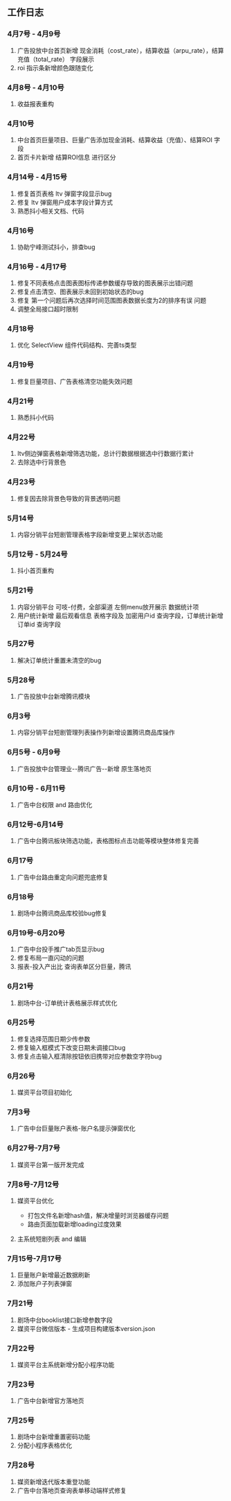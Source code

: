 ## 工作日志

### 4月7号 - 4月9号

1. 广告投放中台首页新增 现金消耗（cost_rate），结算收益（arpu_rate），结算充值（total_rate） 字段展示
2. roi 指示条新增颜色跟随变化

### 4月8号 - 4月10号

1. 收益报表重构

### 4月10号

1. 中台首页巨量项目、巨量广告添加现金消耗、结算收益（充值）、结算ROI 字段
2. 首页卡片新增 结算ROI信息 进行区分

### 4月14号 - 4月15号

1. 修复首页表格 ltv 弹窗字段显示bug
2. 修复 ltv 弹窗用户成本字段计算方式
3. 熟悉抖小相关文档、代码

### 4月16号

1. 协助宁峰测试抖小，排查bug

### 4月16号 - 4月17号

1. 修复不同表格点击图表图标传递参数缓存导致的图表展示出错问题
2. 修复点击清空、图表展示未回到初始状态的bug
3. 修复 第一个问题后再次选择时间范围图表数据长度为2的排序有误 问题
4. 调整全局接口超时限制

### 4月18号

1. 优化 SelectView 组件代码结构、完善ts类型

### 4月19号

1. 修复巨量项目、广告表格清空功能失效问题

### 4月21号

1. 熟悉抖小代码

### 4月22号

1. ltv侧边弹窗表格新增筛选功能，总计行数据根据选中行数据行累计
2. 去除选中行背景色

### 4月23号

1. 修复因去除背景色导致的背景透明问题

### 5月14号

1. 内容分销平台短剧管理表格字段新增变更上架状态功能

### 5月12号 - 5月24号

1. 抖小首页重构

### 5月21号

1. 内容分销平台 可吱-付费，全部渠道 左侧menu放开展示 数据统计项
2. 用户统计新增 最后观看信息 表格字段及 加密用户id 查询字段，订单统计新增 订单id 查询字段

### 5月27号

1. 解决订单统计重置未清空的bug

### 5月28号

1. 广告投放中台新增腾讯模块

### 6月3号

1. 内容分销平台短剧管理列表操作列新增设置腾讯商品库操作

### 6月5号 - 6月9号

1. 广告投放中台管理业--腾讯广告--新增 原生落地页

### 6月10号 - 6月11号

1. 广告中台权限 and 路由优化

### 6月12号-6月14号

1. 广告中台腾讯板块筛选功能，表格图标点击功能等模块整体修复完善

### 6月17号

1. 广告中台路由重定向问题兜底修复

### 6月18号

1. 剧场中台腾讯商品库校验bug修复

### 6月19号-6月20号

1. 广告中台投手推广tab页显示bug
2. 修复布局一直闪动的问题
3. 报表-投入产出比 查询表单区分巨量，腾讯

### 6月21号

1. 剧场中台-订单统计表格展示样式优化

### 6月25号

1. 修复选择范围日期少传参数
2. 修复输入框模式下改变日期未调接口bug
3. 修复点击输入框清除按钮依旧携带对应参数空字符bug

### 6月26号

1. 媒资平台项目初始化

### 7月3号

1. 广告中台巨量账户表格-账户名提示弹窗优化

### 6月27号-7月7号

1. 媒资平台第一版开发完成

### 7月8号-7月12号

1. 媒资平台优化

   * 打包文件名新增hash值，解决增量时浏览器缓存问题
   * 路由页面加载新增loading过度效果
2. 主系统短剧列表 and 编辑

### 7月15号-7月17号

1. 巨量账户新增最近数据刷新
2. 添加账户子列表弹窗

### 7月21号

1. 剧场中台booklist接口新增参数字段
2. 媒资平台微信版本 - 生成项目构建版本version.json

### 7月22号

1. 媒资平台主系统新增分配小程序功能

### 7月23号

1. 广告中台新增官方落地页

### 7月25号

1. 剧场中台新增重置密码功能
2. 分配小程序表格优化

### 7月28号

1. 媒资新增迭代版本重登功能
2. 广告中台落地页查询表单移动端样式修复
